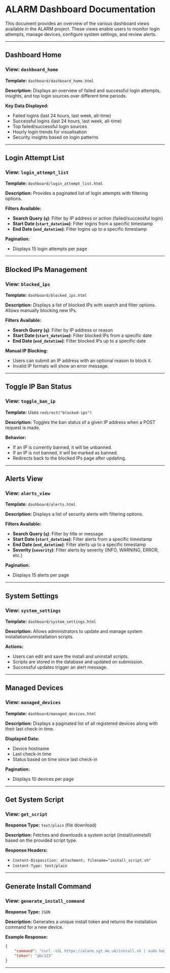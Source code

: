 # ALARM Dashboard Documentation

This document provides an overview of the various dashboard views available in the ALARM project. These views enable users to monitor login attempts, manage devices, configure system settings, and review alerts.

---

##  Dashboard Home
### **View:** `dashboard_home`
**Template:** `dashboard/dashboard_home.html`

**Description:**
Displays an overview of failed and successful login attempts, insights, and top login sources over different time periods.

**Key Data Displayed:**
- Failed logins (last 24 hours, last week, all-time)
- Successful logins (last 24 hours, last week, all-time)
- Top failed/successful login sources
- Hourly login trends for visualisation
- Security insights based on login patterns

---

##  Login Attempt List
### **View:** `login_attempt_list`
**Template:** `dashboard/login_attempt_list.html`

**Description:**
Provides a paginated list of login attempts with filtering options.

**Filters Available:**
- **Search Query (`q`)**: Filter by IP address or action (failed/successful login)
- **Start Date (`start_datetime`)**: Filter logins from a specific timestamp
- **End Date (`end_datetime`)**: Filter logins up to a specific timestamp

**Pagination:**
- Displays 15 login attempts per page

---

##  Blocked IPs Management
### **View:** `blocked_ips`
**Template:** `dashboard/blocked_ips.html`

**Description:**
Displays a list of blocked IPs with search and filter options. Allows manually blocking new IPs.

**Filters Available:**
- **Search Query (`q`)**: Filter by IP address or reason
- **Start Date (`start_datetime`)**: Filter blocked IPs from a specific date
- **End Date (`end_datetime`)**: Filter blocked IPs up to a specific date

**Manual IP Blocking:**
- Users can submit an IP address with an optional reason to block it.
- Invalid IP formats will show an error message.

---

##  Toggle IP Ban Status
### **View:** `toggle_ban_ip`
**Template:** Uses `redirect("blocked-ips")`

**Description:**
Toggles the ban status of a given IP address when a POST request is made.

**Behavior:**
- If an IP is currently banned, it will be unbanned.
- If an IP is not banned, it will be marked as banned.
- Redirects back to the blocked IPs page after updating.

---

##  Alerts View
### **View:** `alerts_view`
**Template:** `dashboard/alerts.html`

**Description:**
Displays a list of security alerts with filtering options.

**Filters Available:**
- **Search Query (`q`)**: Filter by title or message
- **Start Date (`start_datetime`)**: Filter alerts from a specific timestamp
- **End Date (`end_datetime`)**: Filter alerts up to a specific timestamp
- **Severity (`severity`)**: Filter alerts by severity (INFO, WARNING, ERROR, etc.)

**Pagination:**
- Displays 15 alerts per page

---

##  System Settings
### **View:** `system_settings`
**Template:** `dashboard/system_settings.html`

**Description:**
Allows administrators to update and manage system installation/uninstallation scripts.

**Actions:**
- Users can edit and save the install and uninstall scripts.
- Scripts are stored in the database and updated on submission.
- Successful updates trigger an alert message.

---

##  Managed Devices
### **View:** `managed_devices`
**Template:** `dashboard/managed_devices.html`

**Description:**
Displays a paginated list of all registered devices along with their last check-in time.

**Displayed Data:**
- Device hostname
- Last check-in time
- Status based on time since last check-in

**Pagination:**
- Displays 10 devices per page

---

##  Get System Script
### **View:** `get_script`
**Response Type:** `text/plain` (file download)

**Description:**
Fetches and downloads a system script (install/uninstall) based on the provided script type.

**Response Headers:**
- `Content-Disposition: attachment; filename="install_script.sh"`
- `Content-Type: text/plain`

---

##  Generate Install Command
### **View:** `generate_install_command`
**Response Type:** `JSON`

**Description:**
Generates a unique install token and returns the installation command for a new device.

**Example Response:**
```json
{
    "command": "curl -sSL https://alarm.sgt.me.uk/install.sh | sudo bash -s -- abc123",
    "token": "abc123"
}
```

---